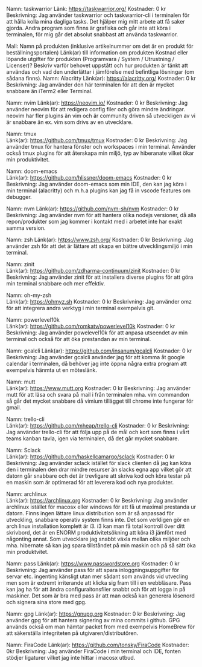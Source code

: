 Namn: taskwarrior
Länk: https://taskwarrior.org/
Kostnader: 0 kr
Beskrivning: Jag använder taskwarrior och taskwarrior-cli i terminalen för att hålla kolla mina dagliga tasks. Det hjälper mig mitt arbete att få saker gjorda. Andra program som finns är grafiska och går inte att köra i terminalen, för mig går det absolut snabbast att använda taskwarrior.


Mall:
Namn på produkten (inklusive artikelnummer om det är en produkt för beställningsportalen)
Länk(ar) till information om produkten
Kostnad eller löpande utgifter för produkten (Programvara / System / Utrustning / Licenser)?
Beskriv varför behovet uppstått och hur produkten är tänkt att användas och vad den underlättar i jämförelse med befintliga lösningar (om sådana finns).
Namn: 		Alacritty
Länk(ar):	https://alacritty.org/ 
Kostnader: 	0 kr
Beskrivning:	Jag använder den här terminalen för att den är mycket snabbare än iTerm2 eller Terminal.

Namn: 		nvim
Länk(ar):	https://neovim.io/ 
Kostnader: 	0 kr
Beskrivning:	Jag använder neovim för att redigera config filer och göra mindre ändringar. neovim har fler plugins än vim och är community driven så utveckligen av vi är snabbare än ex. vim som drivs av en utvecklare.

Namn: 		tmux	
Länk(ar):	https://github.com/tmux/tmux 
Kostnader: 	0 kr
Beskrivning:	Jag använder tmux för hantera fönster och workspaces i min terminal. Använder också tmux plugins för att återskapa min miljö, typ av hiberanate vilket ökar min produktivitet.

Namn: 		doom-emacs	
Länk(ar):	https://github.com/hlissner/doom-emacs 
Kostnader: 	0 kr
Beskrivning:	Jag använder doom-emacs som min IDE, den kan jag köra i min terminal (alacritty) och m.h.a plugins kan jag få in vscode features om debugger.

Namn: 		nvm	
Länk(ar):	https://github.com/nvm-sh/nvm 
Kostnader: 	0 kr
Beskrivning:	Jag använder nvm för att hantera olika nodejs versioner, då alla repon/produkter som jag kommer i kontakt med i arbetet inte har exakt samma version.

Namn: 		zsh	
Länk(ar):	https://www.zsh.org/ 
Kostnader: 	0 kr
Beskrivning:	Jag använder zsh för att det är lättare att skapa en bättre utvecklingsmiljö i min terminal.

Namn: 		zinit	
Länk(ar):	https://github.com/zdharma-continuum/zinit 
Kostnader: 	0 kr
Beskrivning:	Jag använder zinit för att installera diverse plugins för att göra min terminal snabbare och mer effektiv.

Namn: 		oh-my-zsh	
Länk(ar):	https://ohmyz.sh
Kostnader: 	0 kr
Beskrivning:	Jag använder omz för att integrera andra verktyg i min terminal exempelvis git.

Namn: 		powerlevel10k	
Länk(ar):	https://github.com/romkatv/powerlevel10k
Kostnader: 	0 kr
Beskrivning:	Jag använder powelevel10k för att anpasa utseendet av min terminal och också för att öka prestandan av min terminal.

Namn: 		gcalcli	
Länk(ar):	https://github.com/insanum/gcalcli
Kostnader: 	0 kr
Beskrivning:	Jag använder gcalcli använder jag för att komma åt google calendar i terminalen, då behöver jag inte öppna några extra program att exempelvis hänmta ut en möteslänk.

Namn: 		mutt	
Länk(ar):	https://www.mutt.org
Kostnader: 	0 kr
Beskrivning:	Jag använder mutt för att läsa och svara på mail i från terminalen mha. vim commandon så går det mycket snabbare då vimium tillägget till chrome inte fungerar för gmail.

Namn: 		trello-cli	
Länk(ar):	https://github.com/mheap/trello-cli
Kostnader: 	0 kr
Beskrivning:	Jag använder trello-cli för att följa upp på de mål och kort som finns i vårt teams kanban tavla, igen via terminalen, då det går mycket snabbare.

Namn: 		Sclack	
Länk(ar):	https://github.com/haskellcamargo/sclack
Kostnader: 	0 kr
Beskrivning:	Jag använder sclack istället för slack clienten då jag kan köra den i terminalen den drar mindre resurser än slacks egna app vilket gör att datorn går snabbare och det är trevligare att skriva kod och köra testar på en maskin som är optimerad för att leverera kod och nya produkter.

Namn: 		archlinux	
Länk(ar):	https://archlinux.org
Kostnader: 	0 kr
Beskrivning:	Jag använder archlinux istället för macosx eller windows för att få ut maximal prestanda ur datorn. Finns ingen lättare linux distribution som är så anpassad för utveckling, snabbare operativ system finns inte. Det som verkligen gör en arch linux installation komplett är i3. i3 kan man få total kontroll över ditt skrivbord, det är en ENORM produktivitetsökning att köra i3 jämfört med någonting annat. Som utvecklare jag snabbt växla mellan olika miljöer och mha. hibernate så kan jag spara tillståndet på min maskin och på så sätt öka min produktvitet.


Namn:		pass
Länk(ar):	https://www.passwordstore.org
Kostnader:	0 kr
Beskrivning:	Jag använder pass för att spara inloggningsuppgifter för servar etc. ingenting känsligt utan mer sådant som används vid utvecling men som är extremt irriterande att klicka sig fram till i en webbläsare. Pass kan jag ha för att ändra configuraitonsfiler snabbt och för att logga in på maskiner. Det som är bra med pass är att man också kan generera lösenord och signera sina store med gpg.

Namn:		gpg	
Länk(ar):	https://gnupg.org
Kostnader:	0 kr
Beskrivning:	Jag använder gpg för att hantera signering av mina commits i github. GPG används också om man hämtar packet from med exempelvis HomeBrew för att säkerställa integriteten på utgivaren/distributören.

Namn:		FiraCode
Länk(ar):	https://github.com/tonsky/FiraCode
Kostnader:	0kr
Beskrivning:	Jag använder FiraCode i min terminal och IDE, fonten stödjer ligaturer vilket jag inte hittar i macosx utbud.




















